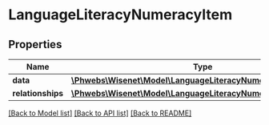 # LanguageLiteracyNumeracyItem

## Properties
Name | Type | Description | Notes
------------ | ------------- | ------------- | -------------
**data** | [**\Phwebs\Wisenet\Model\LanguageLiteracyNumeracy**](LanguageLiteracyNumeracy.md) |  | [optional] 
**relationships** | [**\Phwebs\Wisenet\Model\LanguageLiteracyNumeracyRelationships**](LanguageLiteracyNumeracyRelationships.md) |  | [optional] 

[[Back to Model list]](../../README.md#documentation-for-models) [[Back to API list]](../../README.md#documentation-for-api-endpoints) [[Back to README]](../../README.md)

